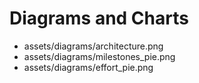 # Diagrams and Charts

- assets/diagrams/architecture.png
- assets/diagrams/milestones_pie.png
- assets/diagrams/effort_pie.png
